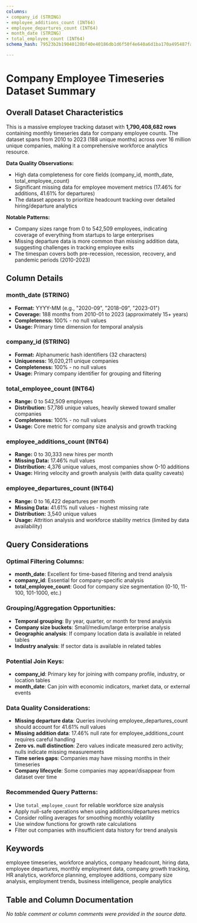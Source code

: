 ```yaml
---
columns:
- company_id (STRING)
- employee_additions_count (INT64)
- employee_departures_count (INT64)
- month_date (STRING)
- total_employee_count (INT64)
schema_hash: 79523b2b19040120bf40e40186db1d6f50f4e640a6d1ba170a495487fadaaafb

---
```

# Company Employee Timeseries Dataset Summary

## Overall Dataset Characteristics

This is a massive employee tracking dataset with **1,790,408,682 rows** containing monthly timeseries data for company employee counts. The dataset spans from 2010 to 2023 (188 unique months) across over 16 million unique companies, making it a comprehensive workforce analytics resource.

**Data Quality Observations:**
- High data completeness for core fields (company_id, month_date, total_employee_count)
- Significant missing data for employee movement metrics (17.46% for additions, 41.61% for departures)
- The dataset appears to prioritize headcount tracking over detailed hiring/departure analytics

**Notable Patterns:**
- Company sizes range from 0 to 542,509 employees, indicating coverage of everything from startups to large enterprises
- Missing departure data is more common than missing addition data, suggesting challenges in tracking employee exits
- The timespan covers both pre-recession, recession, recovery, and pandemic periods (2010-2023)

## Column Details

### month_date (STRING)
- **Format:** YYYY-MM (e.g., "2020-09", "2018-09", "2023-01")
- **Coverage:** 188 months from 2010-01 to 2023 (approximately 15+ years)
- **Completeness:** 100% - no null values
- **Usage:** Primary time dimension for temporal analysis

### company_id (STRING)
- **Format:** Alphanumeric hash identifiers (32 characters)
- **Uniqueness:** 16,020,211 unique companies
- **Completeness:** 100% - no null values  
- **Usage:** Primary company identifier for grouping and filtering

### total_employee_count (INT64)
- **Range:** 0 to 542,509 employees
- **Distribution:** 57,786 unique values, heavily skewed toward smaller companies
- **Completeness:** 100% - no null values
- **Usage:** Core metric for company size analysis and growth tracking

### employee_additions_count (INT64)
- **Range:** 0 to 30,333 new hires per month
- **Missing Data:** 17.46% null values
- **Distribution:** 4,376 unique values, most companies show 0-10 additions
- **Usage:** Hiring velocity and growth analysis (with data quality caveats)

### employee_departures_count (INT64)
- **Range:** 0 to 16,422 departures per month
- **Missing Data:** 41.61% null values - highest missing rate
- **Distribution:** 3,540 unique values
- **Usage:** Attrition analysis and workforce stability metrics (limited by data availability)

## Query Considerations

### Optimal Filtering Columns:
- **month_date**: Excellent for time-based filtering and trend analysis
- **company_id**: Essential for company-specific analysis
- **total_employee_count**: Good for company size segmentation (0-10, 11-100, 101-1000, etc.)

### Grouping/Aggregation Opportunities:
- **Temporal grouping**: By year, quarter, or month for trend analysis
- **Company size buckets**: Small/medium/large enterprise analysis
- **Geographic analysis**: If company location data is available in related tables
- **Industry analysis**: If sector data is available in related tables

### Potential Join Keys:
- **company_id**: Primary key for joining with company profile, industry, or location tables
- **month_date**: Can join with economic indicators, market data, or external events

### Data Quality Considerations:
- **Missing departure data**: Queries involving employee_departures_count should account for 41.61% null values
- **Missing addition data**: 17.46% null rate for employee_additions_count requires careful handling
- **Zero vs. null distinction**: Zero values indicate measured zero activity; nulls indicate missing measurements
- **Time series gaps**: Companies may have missing months in their timeseries
- **Company lifecycle**: Some companies may appear/disappear from dataset over time

### Recommended Query Patterns:
- Use `total_employee_count` for reliable workforce size analysis
- Apply null-safe operations when using additions/departures metrics
- Consider rolling averages for smoothing monthly volatility
- Use window functions for growth rate calculations
- Filter out companies with insufficient data history for trend analysis

## Keywords
employee timeseries, workforce analytics, company headcount, hiring data, employee departures, monthly employment data, company growth tracking, HR analytics, workforce planning, employee additions, company size analysis, employment trends, business intelligence, people analytics

## Table and Column Documentation
*No table comment or column comments were provided in the source data.*